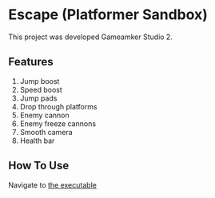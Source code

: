 # Escape (Platformer Sandbox)
This project was developed Gameamker Studio 2. 

## Features
1. Jump boost
2. Speed boost
3. Jump pads
4. Drop through platforms
5. Enemy cannon
6. Enemy freeze cannons
7. Smooth camera
8. Health bar

## How To Use
Navigate to [the executable](/executable)
